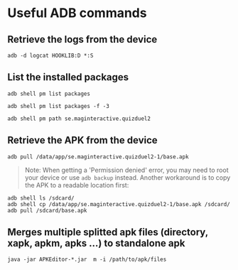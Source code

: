 # Useful ADB commands

## Retrieve the logs from the device

```shell
adb -d logcat HOOKLIB:D *:S
```

## List the installed packages

```shell
adb shell pm list packages
```

```shell
adb shell pm list packages -f -3
```

```shell
adb shell pm path se.maginteractive.quizduel2
```

## Retrieve the APK from the device

```shell
adb pull /data/app/se.maginteractive.quizduel2-1/base.apk
```

> Note: When getting a 'Permission denied' error, you may need to root your device or use `adb backup` instead. Another
> workaround is to copy the APK to a readable location first:

```shell
adb shell ls /sdcard/
adb shell cp /data/app/se.maginteractive.quizduel2-1/base.apk /sdcard/
adb pull /sdcard/base.apk
```

## Merges multiple splitted apk files (directory, xapk, apkm, apks ...) to standalone apk

```shell
java -jar APKEditor-*.jar  m -i /path/to/apk/files
```
